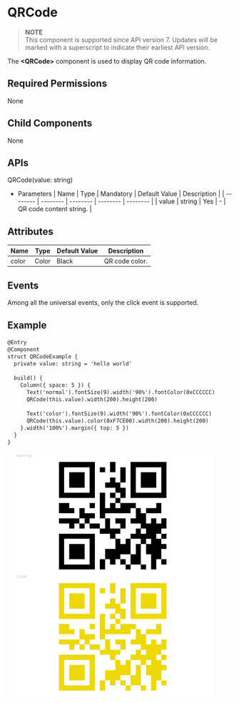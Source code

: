 # QRCode


> **NOTE**<br>
> This component is supported since API version 7. Updates will be marked with a superscript to indicate their earliest API version.


The **&lt;QRCode&gt;** component is used to display QR code information.


## Required Permissions

None


## Child Components

None


## APIs

QRCode(value: string)

- Parameters
  | Name | Type | Mandatory | Default Value | Description | 
  | -------- | -------- | -------- | -------- | -------- |
  | value | string | Yes | - | QR code content string. | 


## Attributes

| Name | Type | Default Value | Description | 
| -------- | -------- | -------- | -------- |
| color | Color | Black | QR code color. | 


## Events

Among all the universal events, only the click event is supported.


## Example

  
```
@Entry
@Component
struct QRCodeExample {
  private value: string = 'hello world'

  build() {
    Column({ space: 5 }) {
      Text('normal').fontSize(9).width('90%').fontColor(0xCCCCCC)
      QRCode(this.value).width(200).height(200)

      Text('color').fontSize(9).width('90%').fontColor(0xCCCCCC)
      QRCode(this.value).color(0xF7CE00).width(200).height(200)
    }.width('100%').margin({ top: 5 })
  }
}
```

![en-us_image_0000001256858415](figures/en-us_image_0000001256858415.png)
